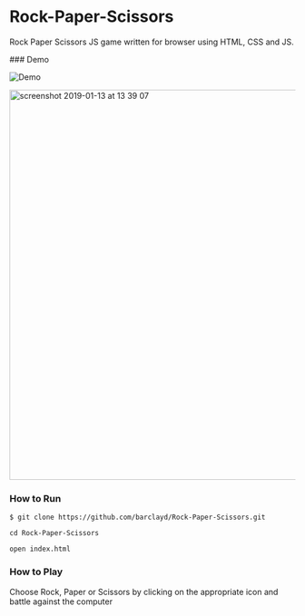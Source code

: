 # Rock-Paper-Scissors
Rock Paper Scissors JS game written for browser using HTML, CSS and JS.

### Demo

![Demo](https://user-images.githubusercontent.com/39765499/51086016-0c648600-1739-11e9-8fac-413548db329e.gif)

<img width="688" alt="screenshot 2019-01-13 at 13 39 07" src="https://user-images.githubusercontent.com/39765499/51086014-0a022c00-1739-11e9-9b06-c5123bd53a20.png">

### How to Run

```
$ git clone https://github.com/barclayd/Rock-Paper-Scissors.git

cd Rock-Paper-Scissors

open index.html
```

### How to Play

Choose Rock, Paper or Scissors by clicking on the appropriate icon and battle against the computer
